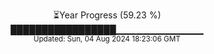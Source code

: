 <p align="center">
⏳Year Progress (59.23 %) <br>
█████████████████▁▁▁▁▁▁▁▁▁▁▁▁▁ <br>
<sub>Updated: Sun, 04 Aug 2024 18:23:06 GMT</sub>
</p>

